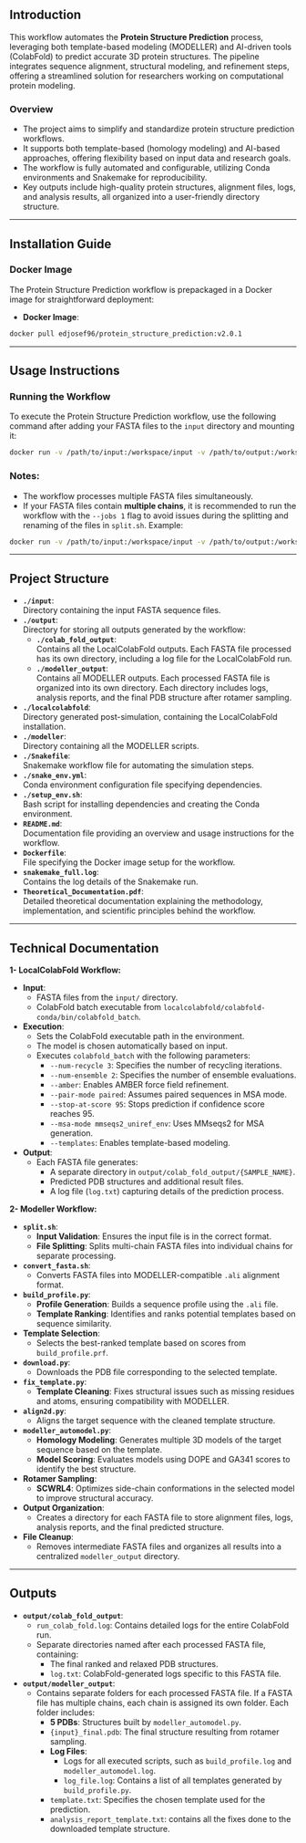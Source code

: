 ## **Introduction**

This workflow automates the **Protein Structure Prediction** process, leveraging both template-based modeling (MODELLER) and AI-driven tools (ColabFold) to predict accurate 3D protein structures. The pipeline integrates sequence alignment, structural modeling, and refinement steps, offering a streamlined solution for researchers working on computational protein modeling.

### **Overview**

- The project aims to simplify and standardize protein structure prediction workflows.
- It supports both template-based (homology modeling) and AI-based approaches, offering flexibility based on input data and research goals.
- The workflow is fully automated and configurable, utilizing Conda environments and Snakemake for reproducibility.
- Key outputs include high-quality protein structures, alignment files, logs, and analysis results, all organized into a user-friendly directory structure.

---
## **Installation Guide**

### **Docker Image**

The Protein Structure Prediction workflow is prepackaged in a Docker image for straightforward deployment:

- **Docker Image**:
 ```bash
docker pull edjosef96/protein_structure_prediction:v2.0.1
   ```

---

## **Usage Instructions**

### **Running the Workflow**

To execute the Protein Structure Prediction workflow, use the following command after adding your FASTA files to the `input` directory and mounting it:

```bash
docker run -v /path/to/input:/workspace/input -v /path/to/output:/workspace/output --resources gpu=2 --cores all edjosef96/protein_structure_prediction:v2.0.1
```

### **Notes:**

- The workflow processes multiple FASTA files simultaneously.
- If your FASTA files contain **multiple chains**, it is recommended to run the workflow with the `--jobs 1` flag to avoid issues during the splitting and renaming of the files in `split.sh`. Example:
```bash
docker run -v /path/to/input:/workspace/input -v /path/to/output:/workspace/output --resources gpu=2 --cores all --jobs 1 edjosef96/protein_structure_prediction:v2.0.1 
```



---
## **Project Structure**

- **`./input`**:  
    Directory containing the input FASTA sequence files.
- **`./output`**:  
    Directory for storing all outputs generated by the workflow:
    - **`./colab_fold_output`**:  
        Contains all the LocalColabFold outputs. Each FASTA file processed has its own directory, including a log file for the LocalColabFold run.
    - **`./modeller_output`**:  
        Contains all MODELLER outputs. Each processed FASTA file is organized into its own directory. Each directory includes logs, analysis reports, and the final PDB structure after rotamer sampling.
- **`./localcolabfold`**:  
    Directory generated post-simulation, containing the LocalColabFold installation.
- **`./modeller`**:  
    Directory containing all the MODELLER scripts.
- **`./Snakefile`**:  
    Snakemake workflow file for automating the simulation steps.
- **`./snake_env.yml`**:  
    Conda environment configuration file specifying dependencies.
- **`./setup_env.sh`**:  
    Bash script for installing dependencies and creating the Conda environment.
- **`README.md`**:  
    Documentation file providing an overview and usage instructions for the workflow.
- **`Dockerfile`**:  
    File specifying the Docker image setup for the workflow.
- **`snakemake_full.log`**:  
    Contains the log details of the Snakemake run.
- **`Theoretical_Documentation.pdf`**:  
    Detailed theoretical documentation explaining the methodology, implementation, and scientific principles behind the workflow.
    

---
## **Technical Documentation**

 **1- LocalColabFold Workflow:**

- **Input**:
    - FASTA files from the `input/` directory.
    - ColabFold batch executable from `localcolabfold/colabfold-conda/bin/colabfold_batch`.
- **Execution**:
    - Sets the ColabFold executable path in the environment.
    - The model is chosen automatically based on input.
    - Executes `colabfold_batch` with the following parameters:
        - `--num-recycle 3`: Specifies the number of recycling iterations.
        - `--num-ensemble 2`: Specifies the number of ensemble evaluations.
        - `--amber`: Enables AMBER force field refinement.
        - `--pair-mode paired`: Assumes paired sequences in MSA mode.
        - `--stop-at-score 95`: Stops prediction if confidence score reaches 95.
        - `--msa-mode mmseqs2_uniref_env`: Uses MMseqs2 for MSA generation.
        - `--templates`: Enables template-based modeling.
- **Output**:
    - Each FASTA file generates:
        - A separate directory in `output/colab_fold_output/{SAMPLE_NAME}`.
        - Predicted PDB structures and additional result files.
        - A log file (`log.txt`) capturing details of the prediction process.


**2- Modeller Workflow:**

- **`split.sh`**:
    - **Input Validation**: Ensures the input file is in the correct format.
    - **File Splitting**: Splits multi-chain FASTA files into individual chains for separate processing.
- **`convert_fasta.sh`**:
    - Converts FASTA files into MODELLER-compatible `.ali` alignment format.
- **`build_profile.py`**:
    - **Profile Generation**: Builds a sequence profile using the `.ali` file.
    - **Template Ranking**: Identifies and ranks potential templates based on sequence similarity.
- **Template Selection**:
    - Selects the best-ranked template based on scores from `build_profile.prf`.
- **`download.py`**:
    - Downloads the PDB file corresponding to the selected template.
- **`fix_template.py`**:
    - **Template Cleaning**: Fixes structural issues such as missing residues and atoms, ensuring compatibility with MODELLER.
- **`align2d.py`**:
    - Aligns the target sequence with the cleaned template structure.
- **`modeller_automodel.py`**:
    - **Homology Modeling**: Generates multiple 3D models of the target sequence based on the template.
    - **Model Scoring**: Evaluates models using DOPE and GA341 scores to identify the best structure.
- **Rotamer Sampling**:
    - **SCWRL4**: Optimizes side-chain conformations in the selected model to improve structural accuracy.
- **Output Organization**:
    - Creates a directory for each FASTA file to store alignment files, logs, analysis reports, and the final predicted structure.
- **File Cleanup**:
    - Removes intermediate FASTA files and organizes all results into a centralized `modeller_output` directory.
---
## **Outputs**

- **`output/colab_fold_output`**:
    - `run_colab_fold.log`: Contains detailed logs for the entire ColabFold run.
    - Separate directories named after each processed FASTA file, containing:
        - The final ranked and relaxed PDB structures.
        - `log.txt`: ColabFold-generated logs specific to this FASTA file.
- **`output/modeller_output`**:
    - Contains separate folders for each processed FASTA file. If a FASTA file has multiple chains, each chain is assigned its own folder. Each folder includes:
        - **5 PDBs**: Structures built by `modeller_automodel.py`.
        - `{input}_final.pdb`: The final structure resulting from rotamer sampling.
        - **Log Files**:
            - Logs for all executed scripts, such as `build_profile.log` and `modeller_automodel.log`.
            - `log_file.log`: Contains a list of all templates generated by `build_profile.py`.
        - `template.txt`: Specifies the chosen template used for the prediction.
        - `analysis_report_template.txt`: contains all the fixes done to the downloaded template structure.

